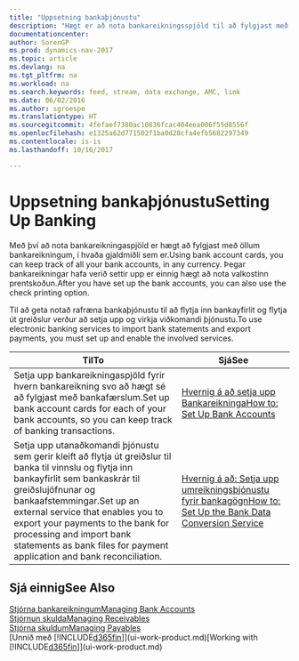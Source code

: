 ```yaml
---
title: "Uppsetning bankaþjónustu"
description: "Hægt er að nota bankareikningsspjöld til að fylgjast með bankareikningunum þínum og setja upp bankastreymi fyrir gagnaskipti."
documentationcenter: 
author: SorenGP
ms.prod: dynamics-nav-2017
ms.topic: article
ms.devlang: na
ms.tgt_pltfrm: na
ms.workload: na
ms.search.keywords: feed, stream, data exchange, AMC, link
ms.date: 06/02/2016
ms.author: sgroespe
ms.translationtype: HT
ms.sourcegitcommit: 4fefaef7380ac10836fcac404eea006f55d8556f
ms.openlocfilehash: e1325a62d771502f1ba0d28cfa4efb5682297349
ms.contentlocale: is-is
ms.lasthandoff: 10/16/2017

---
```

# <a name="setting-up-banking"></a><span data-ttu-id="8ea14-103">Uppsetning bankaþjónustu</span><span class="sxs-lookup"><span data-stu-id="8ea14-103">Setting Up Banking</span></span>
<span data-ttu-id="8ea14-104">Með því að nota bankareikningaspjöld er hægt að fylgjast með öllum bankareikningum, í hvaða gjaldmiðli sem er.</span><span class="sxs-lookup"><span data-stu-id="8ea14-104">Using bank account cards, you can keep track of all your bank accounts, in any currency.</span></span> <span data-ttu-id="8ea14-105">Þegar bankareikningar hafa verið settir upp er einnig hægt að nota valkostinn prentskoðun.</span><span class="sxs-lookup"><span data-stu-id="8ea14-105">After you have set up the bank accounts, you can also use the check printing option.</span></span>

<span data-ttu-id="8ea14-106">Til að geta notað rafræna bankaþjónustu til að flytja inn bankayfirlit og flytja út greiðslur verður að setja upp og virkja viðkomandi þjónustu.</span><span class="sxs-lookup"><span data-stu-id="8ea14-106">To use electronic banking services to import bank statements and  export payments, you must set up and enable the involved services.</span></span>

| <span data-ttu-id="8ea14-107">Til</span><span class="sxs-lookup"><span data-stu-id="8ea14-107">To</span></span> | <span data-ttu-id="8ea14-108">Sjá</span><span class="sxs-lookup"><span data-stu-id="8ea14-108">See</span></span> |
| --- | --- |
| <span data-ttu-id="8ea14-109">Setja upp bankareikningaspjöld fyrir hvern bankareikning svo að hægt sé að fylgjast með bankafærslum.</span><span class="sxs-lookup"><span data-stu-id="8ea14-109">Set up bank account cards for each of your bank accounts, so you can keep track of banking transactions.</span></span> |[<span data-ttu-id="8ea14-110">Hvernig á að setja upp Bankareikninga</span><span class="sxs-lookup"><span data-stu-id="8ea14-110">How to: Set Up Bank Accounts</span></span>](bank-how-setup-bank-accounts.md) |
| <span data-ttu-id="8ea14-111">Setja upp utanaðkomandi þjónustu sem gerir kleift að flytja út greiðslur til banka til vinnslu og flytja inn bankayfirlit sem bankaskrár til greiðslujöfnunar og bankaafstemmingar.</span><span class="sxs-lookup"><span data-stu-id="8ea14-111">Set up an external service that enables you to export your payments to the bank for processing  and import bank statements as bank files for payment application and bank reconciliation.</span></span> |[<span data-ttu-id="8ea14-112">Hvernig á að: Setja upp umreikningsþjónustu fyrir bankagögn</span><span class="sxs-lookup"><span data-stu-id="8ea14-112">How to: Set Up the Bank Data Conversion Service</span></span>](bank-how-setup-bank-data-conversion-service.md) |

## <a name="see-also"></a><span data-ttu-id="8ea14-113">Sjá einnig</span><span class="sxs-lookup"><span data-stu-id="8ea14-113">See Also</span></span>
[<span data-ttu-id="8ea14-114">Stjórna bankareikningum</span><span class="sxs-lookup"><span data-stu-id="8ea14-114">Managing Bank Accounts</span></span>](bank-manage-bank-accounts.md)  
[<span data-ttu-id="8ea14-115">Stjórnun skulda</span><span class="sxs-lookup"><span data-stu-id="8ea14-115">Managing Receivables</span></span>](receivables-manage-receivables.md)  
[<span data-ttu-id="8ea14-116">Stjórna skuldum</span><span class="sxs-lookup"><span data-stu-id="8ea14-116">Managing Payables</span></span>](payables-manage-payables.md)  
<span data-ttu-id="8ea14-117">[Unnið með [!INCLUDE[d365fin](includes/d365fin_md.md)]](ui-work-product.md)</span><span class="sxs-lookup"><span data-stu-id="8ea14-117">[Working with [!INCLUDE[d365fin](includes/d365fin_md.md)]](ui-work-product.md)</span></span>

